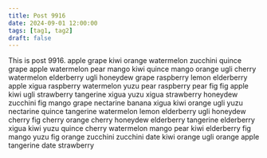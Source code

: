 ```yaml
---
title: Post 9916
date: 2024-09-01 12:00:00
tags: [tag1, tag2]
draft: false
---
```

This is post 9916.
apple
grape
kiwi
orange
watermelon
zucchini
quince
grape
apple
watermelon
pear
mango
kiwi
quince
mango
orange
ugli
cherry
watermelon
elderberry
ugli
honeydew
grape
raspberry
lemon
elderberry
apple
xigua
raspberry
watermelon
yuzu
pear
raspberry
pear
fig
fig
apple
kiwi
ugli
strawberry
tangerine
xigua
yuzu
xigua
strawberry
honeydew
zucchini
fig
mango
grape
nectarine
banana
xigua
kiwi
orange
ugli
yuzu
nectarine
quince
tangerine
watermelon
lemon
elderberry
ugli
honeydew
cherry
fig
cherry
orange
cherry
honeydew
elderberry
tangerine
elderberry
xigua
kiwi
yuzu
quince
cherry
watermelon
mango
pear
kiwi
elderberry
fig
mango
yuzu
fig
orange
zucchini
zucchini
date
kiwi
orange
ugli
orange
apple
tangerine
date
strawberry
